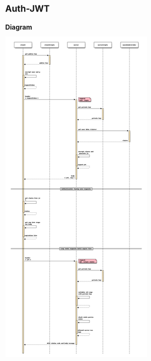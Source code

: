 # Auth-JWT

## Diagram
![auth-jwt](https://github.com/RafaelFino/learnops-api-python/raw/main/doc/images/auth-jwt.png)